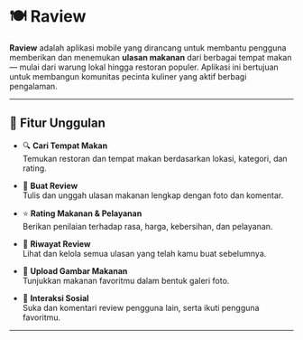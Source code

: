 # 🍽️ Raview

**Raview** adalah aplikasi mobile yang dirancang untuk membantu pengguna memberikan dan menemukan **ulasan makanan** dari berbagai tempat makan — mulai dari warung lokal hingga restoran populer. Aplikasi ini bertujuan untuk membangun komunitas pecinta kuliner yang aktif berbagi pengalaman.

---

## 📱 Fitur Unggulan

- 🔍 **Cari Tempat Makan**  
  Temukan restoran dan tempat makan berdasarkan lokasi, kategori, dan rating.

- 📝 **Buat Review**  
  Tulis dan unggah ulasan makanan lengkap dengan foto dan komentar.

- ⭐ **Rating Makanan & Pelayanan**  
  Berikan penilaian terhadap rasa, harga, kebersihan, dan pelayanan.

- 🧾 **Riwayat Review**  
  Lihat dan kelola semua ulasan yang telah kamu buat sebelumnya.

- 📸 **Upload Gambar Makanan**  
  Tunjukkan makanan favoritmu dalam bentuk galeri foto.

- 👥 **Interaksi Sosial**  
  Suka dan komentari review pengguna lain, serta ikuti pengguna favoritmu.

---
